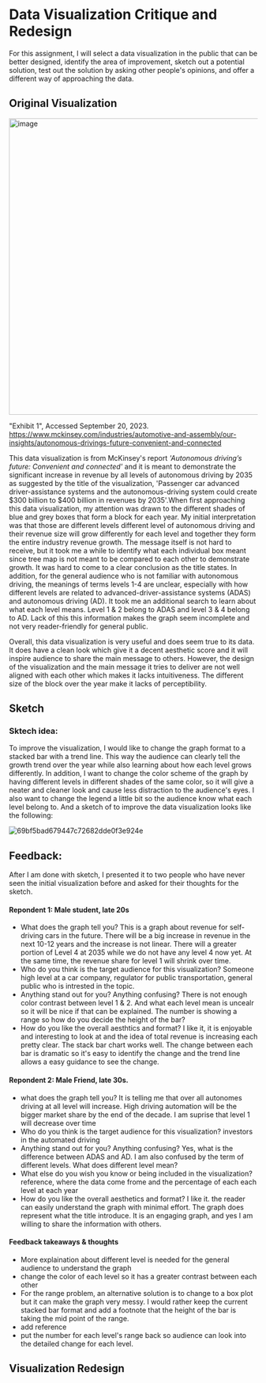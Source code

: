# Data Visualization Critique and Redesign 
For this assignment, I will select a data visualization in the public that can be better designed, identify the area of improvement, sketch out a potential solution, test out the solution by asking other people's opinions, and offer a different way of approaching the data. 


## Original Visualization 
<img width="599" alt="image" src="https://github.com/YLtryingcode/Yilin-Lyu-portfolio/assets/122923571/56a505f5-bf1f-4433-b140-d66b1694ed95">




"Exhibit 1", Accessed September 20, 2023. https://www.mckinsey.com/industries/automotive-and-assembly/our-insights/autonomous-drivings-future-convenient-and-connected

This data visualization is from McKinsey's report *'Autonomous driving’s future: Convenient and connected'*  and it is meant to demonstrate the significant increase in revenue by all levels of autonomous driving by 2035 as suggested by the title of the visualization, 'Passenger car advanced driver-assistance systems and the autonomous-driving system could create $300 billion to $400 billion in revenues by 2035'.When first approaching this data visualization, my attention was drawn to the different shades of blue and grey boxes that form a block for each year. My initial interpretation was that those are different levels different level of autonomous driving and their revenue size will grow differently for each level and together they form the entire industry revenue growth. The message itself is not hard to receive, but it took me a while to identify what each individual box meant since tree map is not meant to be compared to each other to demonstrate growth. It was hard to come to a clear conclusion as the title states. In addition, for the general audience who is not familiar with autonomous driving, the meanings of terms levels 1-4 are unclear, especially with how different levels are related to advanced-driver-assistance systems (ADAS) and autonomous driving (AD). It took me an additional search to learn about what each level means. Level 1 & 2 belong to ADAS and level 3 & 4 belong to AD. Lack of this this information makes the graph seem incomplete and not very reader-friendly for general public. 

Overall, this data visualization is very useful and does seem true to its data. It does have a clean look which give it a decent aesthetic score and it will inspire audience to share the main message to others. However, the design of the visualization and the main message it tries to deliver are not well aligned with each other which makes it lacks intuitiveness. The different size of the block over the year make it lacks of perceptibility. 

## Sketch 

### Sktech idea:
To improve the visualization, I would like to change the graph format to a stacked bar with a trend line. This way the audience can clearly tell the growth trend over the year while also learning about how each level grows differently. In addition, I want to change the color scheme of the graph by having different levels in different shades of the same color, so it will give a neater and cleaner look and cause less distraction to the audience's eyes. I also want to change the legend a little bit so the audience know what each level belong to.  And a sketch of to improve the data visualization looks like the following: 

![69bf5bad679447c72682dde0f3e924e](https://github.com/YLtryingcode/Yilin-Lyu-portfolio/assets/122923571/50b5ee3f-e203-4676-b2c3-170a6a606fbf)



## Feedback: 
After I am done with sketch, I presented it to two people who have never seen the initial visualization before and asked for their thoughts for the sketch. 

#### Repondent 1: Male student, late 20s 
- What does the graph tell you?
  This is a graph about revenue for self-driving cars in the future. There will be a big increase in revenue in the next 10-12 years and the increase is not linear. There will a greater portion of Level 4 at 2035 while we do not have any level 4 now yet. At the same time, the revenue share for level 1 will shrink over time. 
- Who do you think is the target audience for this visualization?
  Someone high level at a car company, regulator for public transportation, general public who is intrested in the topic.
- Anything stand out for you? Anything confusing?
  There is not enough color contrast between level 1 & 2. And what each level mean is uncealr so it will be nice if that can be explained. The number is showing a range so how do you decide the height of the bar? 
- How do you like the overall aesthtics and format?
  I like it, it is enjoyable and interesting to look at and the idea of total revenue is increasing each pretty clear. The stack bar chart works well. The change between each bar is dramatic so it's easy to identify the change and the trend line allows a easy guidance to see the change.


#### Repondent 2: Male Friend, late 30s.
- what does the graph tell you?
  It is telling me that over all autonomes driving at all level will increase.  High driving automation will be the bigger market share by the end of the decade. I am suprise that level 1 will decrease over time
- Who do you think is the target audience for this visualization?
  investors in the automated driving 
- Anything stand out for you? Anything confusing?
  Yes, what is the difference between ADAS and AD. I am also confused by the term of different levels. What does different level mean?
- What else do you wish you know or being included in the visualization?
  reference, where the data come frome and the percentage of each each level at each year
- How do you like the overall aesthetics and format?
  I like it. the reader can easily understand the graph with minimal effort. The graph does represent what the title introduce. It is an engaging graph, and yes I am willing to share the information with others.

#### Feedback takeaways & thoughts
- More explaination about different level is needed for the general audience to understand the graph
- change the color of each level so it has a greater contrast between each other
- For the range problem, an alternative solution is to change to a box plot but it can make the graph very messy. I would rather keep the current stacked bar format and add a footnote that the height of the bar is taking the mid point of the range.
- add reference 
- put the number for each level's range back so audience can look into the detailed change for each level.  

##  Visualization Redesign 


